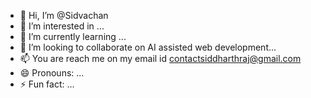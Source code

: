 - 👋 Hi, I’m @Sidvachan
- 👀 I’m interested in ...
- 🌱 I’m currently learning ...
- 💞️ I’m looking to collaborate on AI assisted web development...
- 📫 You are reach me on my email id contactsiddharthraj@gmail.com
- 😄 Pronouns: ...
- ⚡ Fun fact: ...

<!---
Sidvachan/Sidvachan is a ✨ special ✨ repository because its `README.md` (this file) appears on your GitHub profile.
You can click the Preview link to take a look at your changes.
--->
